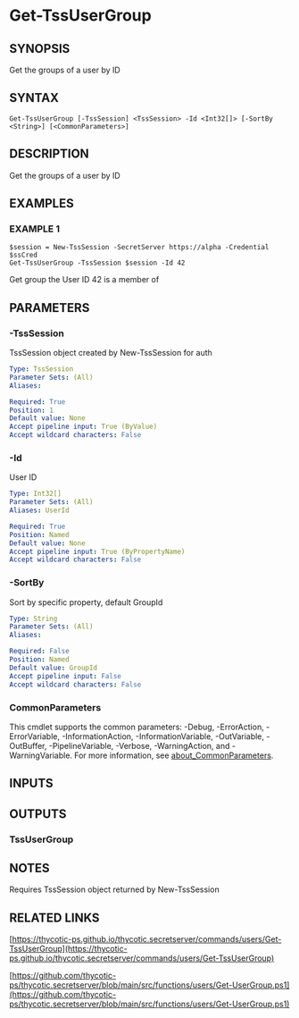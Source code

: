 # Get-TssUserGroup

## SYNOPSIS
Get the groups of a user by ID

## SYNTAX

```
Get-TssUserGroup [-TssSession] <TssSession> -Id <Int32[]> [-SortBy <String>] [<CommonParameters>]
```

## DESCRIPTION
Get the groups of a user by ID

## EXAMPLES

### EXAMPLE 1
```
$session = New-TssSession -SecretServer https://alpha -Credential $ssCred
Get-TssUserGroup -TssSession $session -Id 42
```

Get group the User ID 42 is a member of

## PARAMETERS

### -TssSession
TssSession object created by New-TssSession for auth

```yaml
Type: TssSession
Parameter Sets: (All)
Aliases:

Required: True
Position: 1
Default value: None
Accept pipeline input: True (ByValue)
Accept wildcard characters: False
```

### -Id
User ID

```yaml
Type: Int32[]
Parameter Sets: (All)
Aliases: UserId

Required: True
Position: Named
Default value: None
Accept pipeline input: True (ByPropertyName)
Accept wildcard characters: False
```

### -SortBy
Sort by specific property, default GroupId

```yaml
Type: String
Parameter Sets: (All)
Aliases:

Required: False
Position: Named
Default value: GroupId
Accept pipeline input: False
Accept wildcard characters: False
```

### CommonParameters
This cmdlet supports the common parameters: -Debug, -ErrorAction, -ErrorVariable, -InformationAction, -InformationVariable, -OutVariable, -OutBuffer, -PipelineVariable, -Verbose, -WarningAction, and -WarningVariable. For more information, see [about_CommonParameters](http://go.microsoft.com/fwlink/?LinkID=113216).

## INPUTS

## OUTPUTS

### TssUserGroup
## NOTES
Requires TssSession object returned by New-TssSession

## RELATED LINKS

[https://thycotic-ps.github.io/thycotic.secretserver/commands/users/Get-TssUserGroup](https://thycotic-ps.github.io/thycotic.secretserver/commands/users/Get-TssUserGroup)

[https://github.com/thycotic-ps/thycotic.secretserver/blob/main/src/functions/users/Get-UserGroup.ps1](https://github.com/thycotic-ps/thycotic.secretserver/blob/main/src/functions/users/Get-UserGroup.ps1)

